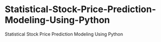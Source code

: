 # Statistical-Stock-Price-Prediction-Modeling-Using-Python
Statistical Stock Price Prediction Modeling Using Python
